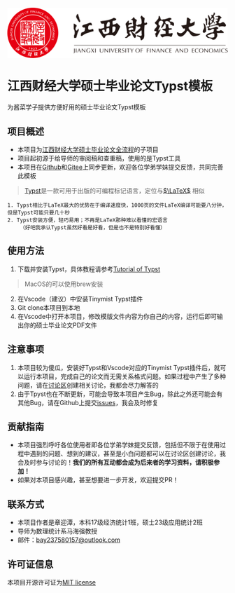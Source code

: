[![jxufe](assets/江西财经大学相关元素/江西财经大学-logo.svg)](https://www.jxufe.edu.cn/)

# 江西财经大学硕士毕业论文Typst模板

为酱菜学子提供方便好用的硕士毕业论文Typst模板

## 项目概述​

- 本项目为[江西财经大学硕士毕业论文全流程](https://github.com/MaxforCherubim/Jxufe-master-thesis-process)的子项目
- 项目起初源于给导师的审阅稿和查重稿，使用的是Typst工具
- 本项目在[Github](https://github.com/MaxforCherubim/Jxufe-master-thesis-Typst-template)和[Gitee](https://gitee.com/maxforcherubim/Jxufe-master-thesis-Typst-template)上同步更新，欢迎各位学弟学妹提交反馈，共同完善此模板

> [Typst](https://typst.app/)是一款可用于出版的可编程标记语言，定位与[$\LaTeX$](https://www.latex-project.org/) 相似

    1. Typst相比于LaTeX最大的优势在于编译速度快，1000页的文件LaTeX编译可能要八分钟，但是Typst可能只要几十秒
    2. Typst安装方便，轻巧易用；不再是LaTeX那种难以看懂的宏语言
        （好吧我承认Typst虽然好看是好看，但是也不是特别好看懂）

## 使用方法​

1. 下载并安装Typst，具体教程请参考[Tutorial of Typst](https://typst.app/docs/tutorial/)

> MacOS的可以使用brew安装

2. 在Vscode（建议）中安装Tinymist Typst插件
3. Git clone本项目到本地
4. 在Vscode中打开本项目，修改模版文件内容为你自己的内容，运行后即可输出你的硕士毕业论文PDF文件

## 注意事项​

1. 本项目较为傻瓜，安装好Typst和Vscode对应的Tinymist Typst插件后，就可以运行本项目，完成自己的论文而无需关系格式问题。如果过程中产生了多种问题，请在[讨论区](https://github.com/MaxforCherubim/Jxufe-thesis-defence-Revealjs-template/discussions)创建相关讨论，我都会尽力解答的
2. 由于Tpyst也在不断更新，可能会导致本项目产生Bug，除此之外还可能会有其他Bug，请在Github上提交[issues](https://github.com/MaxforCherubim/Jxufe-thesis-defence-Revealjs-template/issues)，我会及时修复

## 贡献指南​

- 本项目强烈呼吁各位使用者即各位学弟学妹提交反馈，包括但不限于在使用过程中遇到的问题、想到的建议，甚至是小白问题都可以在讨论区创建讨论，我会及时参与讨论的！**我们的所有互动都会成为后来者的学习资料，请积极参加！**
- 如果对本项目感兴趣，甚至想要进一步开发，欢迎提交PR！

## 联系方式​

- 本项目作者是章迎潭，本科17级经济统计1班，硕士23级应用统计2班
- 导师为数理统计系马海强教授
- 邮件：<EMAIL><bay237580157@outlook.com>

## 许可证信息​

本项目开源许可证为[MIT license](https://opensource.org/license/mit/)
